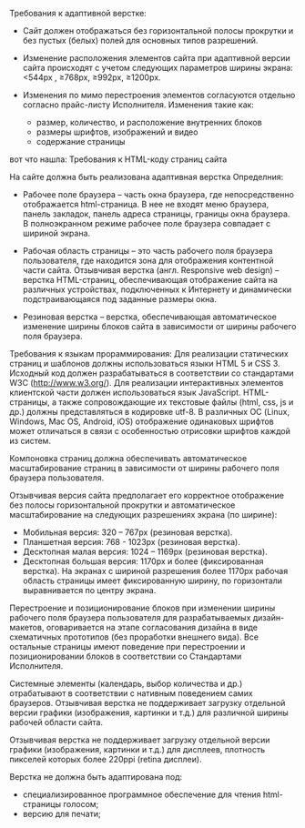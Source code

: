 
Требования к адаптивной верстке:
* Сайт должен отображаться без горизонтальной полосы прокрутки и без пустых (белых) полей для основных типов разрешений.

* Изменение расположения элементов сайта при адаптивной версии сайта происходят с учетом следующих параметров ширины экрана: <544px ,  ≥768px, ≥992px, ≥1200px.

* Изменения по мимо перестроения элементов согласуются отдельно согласно прайс-листу Исполнителя. Изменения такие как:
  * размер, количество, и расположение внутренних блоков
  * размеры шрифтов, изображений и видео
  * содержание страницы


вот что нашла:
Требования к HTML-коду страниц сайта

На сайте должна быть реализована адаптивная верстка
Определния:
* Рабочее поле браузера – часть окна браузера, где непосредственно отображается html-страница. В нее не входят меню браузера, панель закладок, панель адреса страницы, границы окна браузера. В полноэкранном режиме рабочее поле браузера совпадает с шириной экрана.

* Рабочая область страницы – это часть рабочего поля браузера пользователя, где находится зона для отображения контентной части сайта.
Отзывчивая верстка (англ. Responsive web design) – верстка HTML-страниц, обеспечивающая отображение сайта на различных устройствах, подключенных к Интернету и динамически подстраивающаяся под заданные размеры окна.

* Резиновая верстка – верстка, обеспечивающая автоматическое изменение ширины блоков сайта в зависимости от ширины рабочего поля браузера. 

Требования к языкам прораммирования: 
Для реализации статических страниц и шаблонов должны использоваться языки HTML 5 и CSS 3. Исходный код должен разрабатываться в соответствии со стандартами W3C (http://www.w3.org/).
Для реализации интерактивных элементов клиентской части должен использоваться язык JavaScript.
HTML-страницы, а также сопровождающие их текстовые файлы (html, css, js и др.) должны представляться в кодировке utf-8.
В различных ОС (Linux, Windows, Mac OS, Android, iOS) отображение одинаковых шрифтов может отличаться в связи с особенностью отрисовки шрифтов каждой из систем.

Компоновка страниц должна обеспечивать автоматическое масштабирование страниц в зависимости от ширины рабочего поля браузера пользователя.

Отзывчивая версия сайта предполагает его корректное отображение без полосы горизонтальной прокрутки и автоматическое масштабирование на следующих разрешениях экрана (по ширине):
* Мобильная версия: 320 – 767px (резиновая верстка).
* Планшетная версия: 768 - 1023px (резиновая верстка).
*	Десктопная малая версия: 1024 – 1169px (резиновая верстка).
* 	Десктопная большая версия: 1170px и более (фиксированная верстка).
На экранах с шириной разрешения более 1170px рабочая область страницы имеет фиксированную ширину, по горизонтали выравнивается по центру экрана.

Перестроение и позиционирование блоков при изменении ширины рабочего поля браузера пользователя для разрабатываемых дизайн-макетов, оговаривается на этапе согласования дизайна в виде схематичных прототипов (без проработки внешнего вида). Все остальные страницы имеют поведение при перестроении и позиционировании блоков в соответствии со Стандартами Исполнителя.

Системные элементы (календарь, выбор количества и др.) отрабатывают в соответствии с нативным поведением самих браузеров. 
Отзывчивая верстка не поддерживает загрузку отдельной версии графики (изображения, картинки и т.д.) для различной ширины рабочей области сайта.

Отзывчивая верстка не поддерживает загрузку отдельной версии графики (изображения, картинки и т.д.) для дисплеев, плотность пикселей которых более 220ppi (retina дисплеи).

Верстка не должна быть адаптирована под:
* специализированное программное обеспечение для чтения html-страницы голосом;
* версию для печати;
